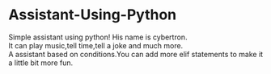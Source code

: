 # Assistant-Using-Python
Simple assistant using python!
His name is cybertron.<br>
It can play music,tell time,tell a joke and much more.<br>
A assistant based on conditions.You can add more elif statements to make it a little bit more fun.
